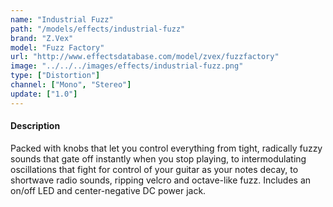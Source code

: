 ```yaml
---
name: "Industrial Fuzz"
path: "/models/effects/industrial-fuzz"
brand: "Z.Vex"
model: "Fuzz Factory"
url: "http://www.effectsdatabase.com/model/zvex/fuzzfactory"
image: "../../../images/effects/industrial-fuzz.png"
type: ["Distortion"]
channel: ["Mono", "Stereo"]
update: ["1.0"]
---
```

#### Description
Packed with knobs that let you control everything from tight, radically fuzzy sounds that gate off instantly when you stop playing, to intermodulating oscillations that fight for control of your guitar as your notes decay, to shortwave radio sounds, ripping velcro and octave-like fuzz. Includes an on/off LED and center-negative DC power jack.
